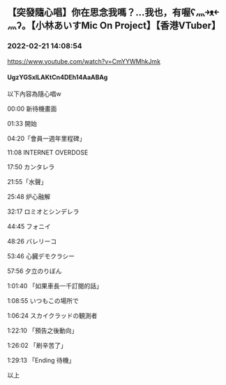 ## 【突發隨心唱】你在思念我嗎？...我也，有喔ʕ灬￫ᴥ￩灬ʔ。【小林あいすMic On Project】【香港VTuber】
### 2022-02-21 14:08:54
https://www.youtube.com/watch?v=CmYYWMhkJmk
#### UgzYGSxlLAKtCn4DEh14AaABAg
以下內容為隨心唱w

00:00 新待機畫面

01:33 開始

04:20「會員一週年里程碑」

11:08 INTERNET OVERDOSE

17:50 カンタレラ

21:55「水聲」

25:48  炉心融解

32:17 ロミオとシンデレラ

44:45 フォニイ

48:26 バレリーコ

53:46 心臓デモクラシー

57:56 夕立のりぼん

1:01:40 「如果車長一千訂閱的話」

1:08:55 いつもこの場所で

1:06:24 スカイクラッドの観測者

1:22:10 「預告之後動向」

1:26:02 「刷辛苦了」

1:29:13 「Ending 待機」

以上

